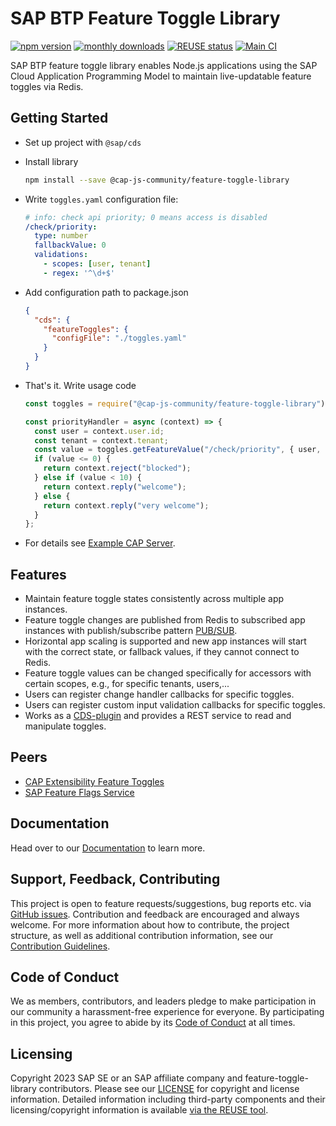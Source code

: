 # SAP BTP Feature Toggle Library

[![npm version](https://img.shields.io/npm/v/@cap-js-community/feature-toggle-library)](https://www.npmjs.com/package/@cap-js-community/feature-toggle-library)
[![monthly downloads](https://img.shields.io/npm/dm/@cap-js-community/feature-toggle-library)](https://www.npmjs.com/package/@cap-js-community/feature-toggle-library)
[![REUSE status](https://api.reuse.software/badge/github.com/cap-js-community/feature-toggle-library)](https://api.reuse.software/info/github.com/cap-js-community/feature-toggle-library)
[![Main CI](https://github.com/cap-js-community/feature-toggle-library/actions/workflows/main-ci.yml/badge.svg)](https://github.com/cap-js-community/feature-toggle-library/commits/main)

SAP BTP feature toggle library enables Node.js applications using the SAP Cloud Application Programming Model to maintain live-updatable feature toggles via Redis.

## Getting Started

- Set up project with `@sap/cds`
- Install library

  ```bash
  npm install --save @cap-js-community/feature-toggle-library
  ```

- Write `toggles.yaml` configuration file:

  ```yaml
  # info: check api priority; 0 means access is disabled
  /check/priority:
    type: number
    fallbackValue: 0
    validations:
      - scopes: [user, tenant]
      - regex: '^\d+$'
  ```

- Add configuration path to package.json

  ```json
  {
    "cds": {
      "featureToggles": {
        "configFile": "./toggles.yaml"
      }
    }
  }
  ```

- That's it. Write usage code

  ```javascript
  const toggles = require("@cap-js-community/feature-toggle-library");

  const priorityHandler = async (context) => {
    const user = context.user.id;
    const tenant = context.tenant;
    const value = toggles.getFeatureValue("/check/priority", { user, tenant });
    if (value <= 0) {
      return context.reject("blocked");
    } else if (value < 10) {
      return context.reply("welcome");
    } else {
      return context.reply("very welcome");
    }
  };
  ```

- For details see [Example CAP Server](https://github.com/cap-js-community/feature-toggle-library/blob/main/example-cap-server).

## Features

- Maintain feature toggle states consistently across multiple app instances.
- Feature toggle changes are published from Redis to subscribed app instances with publish/subscribe pattern [PUB/SUB](https://redis.io/topics/pubsub).
- Horizontal app scaling is supported and new app instances will start with the correct state, or fallback values, if they cannot connect to Redis.
- Feature toggle values can be changed specifically for accessors with certain scopes, e.g., for specific tenants, users,...
- Users can register change handler callbacks for specific toggles.
- Users can register custom input validation callbacks for specific toggles.
- Works as a [CDS-plugin](https://cap.cloud.sap/docs/node.js/cds-plugins) and provides a REST service to read and manipulate toggles.

## Peers

- [CAP Extensibility Feature Toggles](https://cap-js-community.github.io/feature-toggle-library/peers/#cap-extensibility-feature-toggles)
- [SAP Feature Flags Service](https://cap-js-community.github.io/feature-toggle-library/peers/#sap-feature-flags-service)

## Documentation

Head over to our [Documentation](https://cap-js-community.github.io/feature-toggle-library/) to learn more.

## Support, Feedback, Contributing

This project is open to feature requests/suggestions, bug reports etc. via [GitHub issues](https://github.com/cap-js-community/feature-toggle-library/issues). Contribution and feedback are encouraged and always welcome. For more information about how to contribute, the project structure, as well as additional contribution information, see our [Contribution Guidelines](CONTRIBUTING.md).

## Code of Conduct

We as members, contributors, and leaders pledge to make participation in our community a harassment-free experience for everyone. By participating in this project, you agree to abide by its [Code of Conduct](CODE_OF_CONDUCT.md) at all times.

## Licensing

Copyright 2023 SAP SE or an SAP affiliate company and feature-toggle-library contributors. Please see our [LICENSE](LICENSE) for copyright and license information. Detailed information including third-party components and their licensing/copyright information is available [via the REUSE tool](https://api.reuse.software/info/github.com/cap-js-community/feature-toggle-library).
